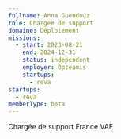 ```yaml
---
fullname: Anna Guendouz
role: Chargée de support
domaine: Déploiement
missions:
  - start: 2023-08-21
    end: 2024-12-31
    status: independent
    employer: Opteamis
    startups:
      - reva
startups:
  - reva
memberType: beta
---
```

Chargée de support France VAE